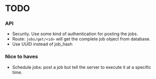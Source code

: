# TODO

### API
- Security. Use some kind of authentication for posting the jobs.
- Route: `jobs/get/<id>` will get the complete job object from database.
- Use UUID instead of job_hash

### Nice to haves
- Schedule jobs: post a job but tell the server to execute it at a specific time.